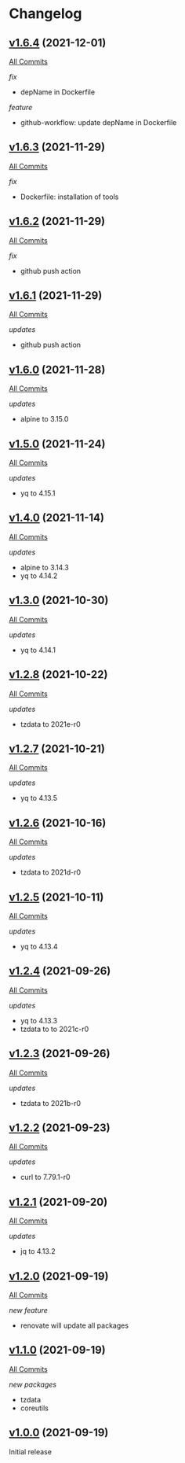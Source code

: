 # Changelog

## [v1.6.4](https://github.com/containeroo/alpine-toolbox/tree/v1.6.4) (2021-12-01)

[All Commits](https://github.com/containeroo/alpine-toolbox/compare/v1.6.3...v1.6.4)

*fix*

- depName in Dockerfile

*feature*

- github-workflow: update depName in Dockerfile

## [v1.6.3](https://github.com/containeroo/alpine-toolbox/tree/v1.6.3) (2021-11-29)

[All Commits](https://github.com/containeroo/alpine-toolbox/compare/v1.6.2...v1.6.3)

*fix*

- Dockerfile: installation of tools

## [v1.6.2](https://github.com/containeroo/alpine-toolbox/tree/v1.6.2) (2021-11-29)

[All Commits](https://github.com/containeroo/alpine-toolbox/compare/v1.6.1...v1.6.2)

*fix*

- github push action

## [v1.6.1](https://github.com/containeroo/alpine-toolbox/tree/v1.6.1) (2021-11-29)

[All Commits](https://github.com/containeroo/alpine-toolbox/compare/v1.6.0...v1.6.1)

*updates*

- github push action

## [v1.6.0](https://github.com/containeroo/alpine-toolbox/tree/v1.6.0) (2021-11-28)

[All Commits](https://github.com/containeroo/alpine-toolbox/compare/v1.5.0...v1.6.0)

*updates*

- alpine to 3.15.0

## [v1.5.0](https://github.com/containeroo/alpine-toolbox/tree/v1.5.0) (2021-11-24)

[All Commits](https://github.com/containeroo/alpine-toolbox/compare/v1.4.0...v1.5.0)

*updates*

- yq to 4.15.1

## [v1.4.0](https://github.com/containeroo/alpine-toolbox/tree/v1.4.0) (2021-11-14)

[All Commits](https://github.com/containeroo/alpine-toolbox/compare/v1.3.0...v1.4.0)

*updates*

- alpine to 3.14.3
- yq to 4.14.2

## [v1.3.0](https://github.com/containeroo/alpine-toolbox/tree/v1.3.0) (2021-10-30)

[All Commits](https://github.com/containeroo/alpine-toolbox/compare/v1.2.8...v1.3.0)

*updates*

- yq to 4.14.1

## [v1.2.8](https://github.com/containeroo/alpine-toolbox/tree/v1.2.8) (2021-10-22)

[All Commits](https://github.com/containeroo/alpine-toolbox/compare/v1.2.7...v1.2.8)

*updates*

- tzdata to 2021e-r0

## [v1.2.7](https://github.com/containeroo/alpine-toolbox/tree/v1.2.7) (2021-10-21)

[All Commits](https://github.com/containeroo/alpine-toolbox/compare/v1.2.6...v1.2.7)

*updates*

- yq to 4.13.5

## [v1.2.6](https://github.com/containeroo/alpine-toolbox/tree/v1.2.6) (2021-10-16)

[All Commits](https://github.com/containeroo/alpine-toolbox/compare/v1.2.5...v1.2.6)

*updates*

- tzdata to 2021d-r0

## [v1.2.5](https://github.com/containeroo/alpine-toolbox/tree/v1.2.5) (2021-10-11)

[All Commits](https://github.com/containeroo/alpine-toolbox/compare/v1.2.4...v1.2.5)

*updates*

- yq to 4.13.4

## [v1.2.4](https://github.com/containeroo/alpine-toolbox/tree/v1.2.4) (2021-09-26)

[All Commits](https://github.com/containeroo/alpine-toolbox/compare/v1.2.3...v1.2.4)

*updates*

- yq to 4.13.3
- tzdata to to 2021c-r0

## [v1.2.3](https://github.com/containeroo/alpine-toolbox/tree/v1.2.3) (2021-09-26)

[All Commits](https://github.com/containeroo/alpine-toolbox/compare/v1.2.2...v1.2.3)

*updates*

- tzdata to 2021b-r0

## [v1.2.2](https://github.com/containeroo/alpine-toolbox/tree/v1.2.2) (2021-09-23)

[All Commits](https://github.com/containeroo/alpine-toolbox/compare/v1.2.1...v1.2.2)

*updates*

- curl to 7.79.1-r0

## [v1.2.1](https://github.com/containeroo/alpine-toolbox/tree/v1.2.1) (2021-09-20)

[All Commits](https://github.com/containeroo/alpine-toolbox/compare/v1.2.0...v1.2.1)

*updates*

- jq to 4.13.2

## [v1.2.0](https://github.com/containeroo/alpine-toolbox/tree/v1.2.0) (2021-09-19)

[All Commits](https://github.com/containeroo/alpine-toolbox/compare/v1.1.0...v1.2.0)

*new feature*

- renovate will update all packages

## [v1.1.0](https://github.com/containeroo/alpine-toolbox/tree/v1.1.0) (2021-09-19)

[All Commits](https://github.com/containeroo/alpine-toolbox/compare/v1.0.0...v1.1.0)

*new packages*

- tzdata
- coreutils

## [v1.0.0](https://github.com/containeroo/alpine-toolbox/tree/v1.0.0) (2021-09-19)

Initial release
